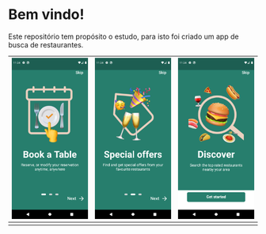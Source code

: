# Bem vindo!

Este repositório tem propósito o estudo, para isto foi criado um app de busca de restaurantes.

| ![ ](https://github.com/GabrielCarlosLopes/restaurants_app/blob/main/screenshots/Screenshot_introduction_1.png) | ![ ](https://github.com/GabrielCarlosLopes/restaurants_app/blob/main/screenshots/Screenshot_introduction_2.png) | ![ ](https://github.com/GabrielCarlosLopes/restaurants_app/blob/main/screenshots/Screenshot_introduction_3.png) |
|--|--|--|
|  |  |  |